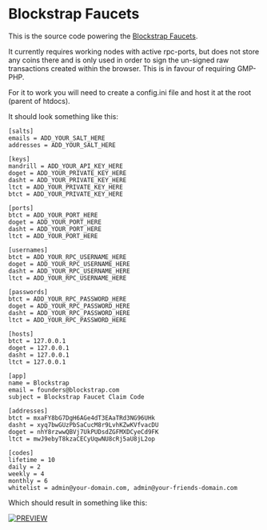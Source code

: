 Blockstrap Faucets
==================

This is the source code powering the [Blockstrap Faucets](http://faucets.blockstrap.com).

It currently requires working nodes with active rpc-ports, but does not store any coins there and is only used in order to sign the un-signed raw transactions created within the browser. This is in favour of requiring GMP-PHP.

For it to work you will need to create a config.ini file and host it at the root (parent of htdocs).

It should look something like this:

```
[salts]
emails = ADD_YOUR_SALT_HERE
addresses = ADD_YOUR_SALT_HERE

[keys]
mandrill = ADD_YOUR_API_KEY_HERE
doget = ADD_YOUR_PRIVATE_KEY_HERE
dasht = ADD_YOUR_PRIVATE_KEY_HERE
ltct = ADD_YOUR_PRIVATE_KEY_HERE
btct = ADD_YOUR_PRIVATE_KEY_HERE

[ports]
btct = ADD_YOUR_PORT_HERE
doget = ADD_YOUR_PORT_HERE
dasht = ADD_YOUR_PORT_HERE
ltct = ADD_YOUR_PORT_HERE

[usernames]
btct = ADD_YOUR_RPC_USERNAME_HERE
doget = ADD_YOUR_RPC_USERNAME_HERE
dasht = ADD_YOUR_RPC_USERNAME_HERE
ltct = ADD_YOUR_RPC_USERNAME_HERE

[passwords]
btct = ADD_YOUR_RPC_PASSWORD_HERE
doget = ADD_YOUR_RPC_PASSWORD_HERE
dasht = ADD_YOUR_RPC_PASSWORD_HERE
ltct = ADD_YOUR_RPC_PASSWORD_HERE

[hosts]
btct = 127.0.0.1
doget = 127.0.0.1
dasht = 127.0.0.1
ltct = 127.0.0.1

[app]
name = Blockstrap
email = founders@blockstrap.com
subject = Blockstrap Faucet Claim Code

[addresses]
btct = mxaFY8bG7DgH6AGe4dT3EAaTRd3NG96UHk
dasht = xyq7bwGUzPbSaCucM8r9LvhKZwKVfvacDU
doget = nhY8rzwwQBVj7UkPUDsdZGFMXDCyeCd9FK
ltct = mwJ9ebyT8kzaCECyUqwNU8cRj5aU8jL2op

[codes]
lifetime = 10
daily = 2
weekly = 4
monthly = 6
whitelist = admin@your-domain.com, admin@your-friends-domain.com
```

Which should result in something like this:

[![PREVIEW](/htdocs/img/preview.png)](http://faucets.blockstrap.com)
